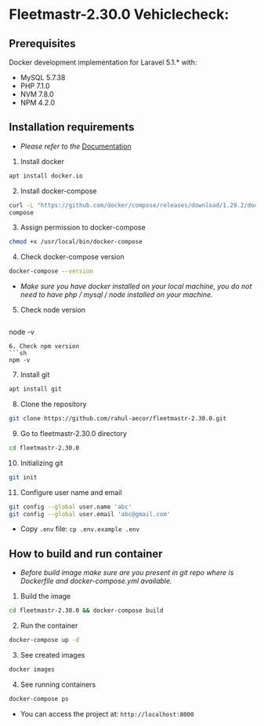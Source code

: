 # Fleetmastr-2.30.0 Vehiclecheck:
## Prerequisites
Docker development implementation for Laravel 5.1.\* with:

* MySQL 5.7.38
* PHP 7.1.0
* NVM 7.8.0
* NPM 4.2.0

## Installation requirements
* *Please refer to the* [Documentation](https://docs.docker.com/desktop/install/linux-install/)
1. Install docker
  ```sh 
  apt install docker.io
  ```
2. Install docker-compose
  ```sh 
  curl -L "https://github.com/docker/compose/releases/download/1.29.2/docker-compose-$(uname -s)-$(uname -m)" -o /usr/local/bin/docker- 
  compose
  ```
3. Assign permission to docker-compose
  ```sh 
  chmod +x /usr/local/bin/docker-compose
  ```
4. Check docker-compose version
  ```sh
  docker-compose --version
  ```

* *Make sure you have docker installed on your local machine, you do not need to have php / mysql / node installed on your machine.*
5. Check node version
   ```sh 
  node -v
   ```
6. Check npm version
   ```sh
  npm -v
   ```
7. Install git
  ```sh 
  apt install git
  ```
8. Clone the repository
  ```sh
  git clone https://github.com/rahul-aecor/fleetmastr-2.30.0.git
  ```
9. Go to fleetmastr-2.30.0 directory
  ```sh
  cd fleetmastr-2.30.0 
  ```
10. Initializing git 
  ```sh 
  git init
  ```
11. Configure user name and email
  ```sh 
  git config --global user.name 'abc'   
  git config --global user.email 'abc@gmail.com'
  ```
- Copy `.env` file: `cp .env.example .env`
## How to build and run container
* *Before build image make sure are you present in git repo where is Dockerfile and docker-compose.yml available.* 

1. Build the image
  ```sh
  cd fleetmastr-2.30.0 && docker-compose build
  ```
2. Run the container
  ```sh
  docker-compose up -d
  ```
3. See created images
  ```sh
  docker images
  ```
4. See running containers
  ```sh
  docker-compose ps 
  ```
* You can access the project at: `http://localhost:8000`
